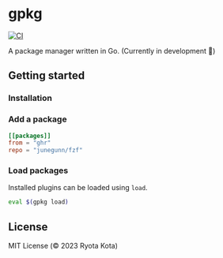 # gpkg

[![CI](https://github.com/octarect/gpkg/actions/workflows/ci.yaml/badge.svg)](https://github.com/octarect/gpkg/actions/workflows/ci.yaml)

A package manager written in Go. (Currently in development 🔨)

## Getting started

### Installation

### Add a package

```toml
[[packages]]
from = "ghr"
repo = "junegunn/fzf"
```

### Load packages

Installed plugins can be loaded using `load`.

```bash
eval $(gpkg load)
```

## License

MIT License (© 2023 Ryota Kota)
